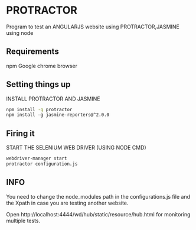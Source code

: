 # PROTRACTOR
Program to test an ANGULARJS website using PROTRACTOR,JASMINE using node

## Requirements
npm
Google chrome browser

## Setting things up

INSTALL PROTRACTOR AND JASMINE
```sh
npm install -g protractor
npm install –g jasmine-reporters@^2.0.0
```

## Firing it

START THE SELENIUM WEB DRIVER (USING NODE CMD)
```sh
webdriver-manager start
protractor configuration.js
```

## INFO

You need to change the node_modules path in the configurations.js file
and the Xpath in case you are testing another website.

Open http://localhost:4444/wd/hub/static/resource/hub.html for monitoring multiple tests.
